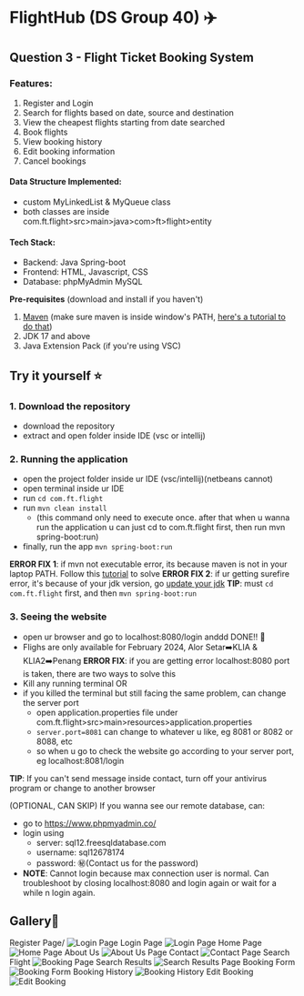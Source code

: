 # FlightHub (DS Group 40) ✈️
## Question 3 - Flight Ticket Booking System
### Features:
  1. Register and Login
  2. Search for flights based on date, source and destination
  3. View the cheapest flights starting from date searched
  4. Book flights
  5. View booking history
  6. Edit booking information
  7. Cancel bookings
     
#### Data Structure Implemented: 
- custom MyLinkedList & MyQueue class
- both classes are inside com.ft.flight>src>main>java>com>ft>flight>entity
  
#### Tech Stack:
  - Backend: Java Spring-boot
  - Frontend: HTML, Javascript, CSS
  - Database: phpMyAdmin MySQL

**Pre-requisites** (download and install if you haven't)
1. [Maven](https://maven.apache.org/download.cgi) (make sure maven is inside window's PATH, [here's a tutorial to do that](https://www.youtube.com/watch?v=88FB8MDgScA&t=1s)) 
2. JDK 17 and above
3. Java Extension Pack (if you're using VSC)

## Try it yourself ⭐
### 1. Download the repository
- download the repository
- extract and open folder inside IDE (vsc or intellij)

### 2. Running the application
- open the project folder inside ur IDE (vsc/intellij)(netbeans cannot)
- open terminal inside ur IDE
- run ```cd com.ft.flight```
- run ```mvn clean install```
  - (this command only need to execute once. after that when u wanna run the application u can just cd to com.ft.flight first, then run mvn spring-boot:run)
- finally, run the app ```mvn spring-boot:run```

**ERROR FIX 1**: if mvn not executable error, its because maven is not in your laptop PATH. Follow this [tutorial](https://www.youtube.com/watch?v=88FB8MDgScA&t=1s) to solve
**ERROR FIX 2**: if ur getting surefire error, it's because of your jdk version, go [update your jdk](https://www.oracle.com/java/technologies/downloads/)
**TIP**: must ```cd com.ft.flight``` first, and then ```mvn spring-boot:run```

### 3. Seeing the website
- open ur browser and go to localhost:8080/login anddd DONE!! 🥳
- Flighs are only available for February 2024, Alor Setar➡️KLIA & KLIA2➡️Penang
**ERROR FIX**: if you are getting error localhost:8080 port is taken, there are two ways to solve this
- Kill any running terminal
    OR
- if you killed the terminal but still facing the same problem, can change the server port
    - open application.properties file under com.ft.flight>src>main>resources>application.properties
    - ```server.port=8081``` can change to whatever u like, eg 8081 or 8082 or 8088, etc
    - so when u go to check the website go according to your server port, eg localhost:8081/login
    
**TIP**: If you can't send message inside contact, turn off your antivirus program or change to another browser

(OPTIONAL, CAN SKIP) If you wanna see our remote database, can:
- go to https://www.phpmyadmin.co/
- login using
  - server: sql12.freesqldatabase.com
  - username: sql12678174
  - password: ㊙️(Contact us for the password)
- **NOTE**: Cannot login because max connection user is normal. Can troubleshoot by closing localhost:8080 and login again or wait for a while n login again.

## Gallery🎨
Register Page/
![Login Page](/screenshots/screenshot10.png)
Login Page
![Login Page](/screenshots/screenshot1.png)
Home Page
![Home Page](/screenshots/screenshot2.png)
About Us
![About Us Page](/screenshots/screenshot3.png)
Contact
![Contact Page](/screenshots/screenshot4.png)
Search Flight
![Booking Page](/screenshots/screenshot5.png)
Search Results
![Search Results Page](/screenshots/screenshot6.png)
Booking Form
![Booking Form](/screenshots/screenshot7.png)
Booking History
![Booking History](/screenshots/screenshot8.png)
Edit Booking
![Edit Booking](/screenshots/screenshot9.png)

